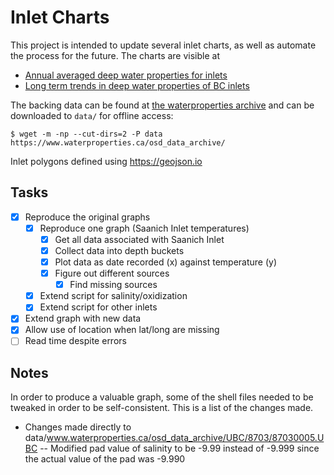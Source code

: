 # Inlet Charts

This project is intended to update several inlet charts, as well as automate the process for the future.
The charts are visible at

- [Annual averaged deep water properties for inlets](https://www.pac.dfo-mpo.gc.ca/science/oceans/bc-inlets-mer-de-bras-cb/water-prop-eau-eng.html)
- [Long term trends in deep water properties of BC inlets](https://www.pac.dfo-mpo.gc.ca/science/oceans/bc-inlets-mer-de-bras-cb/index-eng.html)

The backing data can be found at [the waterproperties archive](https://www.waterproperties.ca/osd_data_archive/netCDF_Data/) and can be downloaded to `data/` for offline access:

    $ wget -m -np --cut-dirs=2 -P data https://www.waterproperties.ca/osd_data_archive/

Inlet polygons defined using https://geojson.io

## Tasks

- [X] Reproduce the original graphs
  - [X] Reproduce one graph (Saanich Inlet temperatures)
    - [X] Get all data associated with Saanich Inlet
    - [X] Collect data into depth buckets
    - [X] Plot data as date recorded (x) against temperature (y)
    - [X] Figure out different sources
      - [X] Find missing sources
  - [X] Extend script for salinity/oxidization
  - [X] Extend script for other inlets
- [X] Extend graph with new data
- [X] Allow use of location when lat/long are missing
- [ ] Read time despite errors

## Notes

In order to produce a valuable graph, some of the shell files needed to be tweaked in order to be self-consistent.
This is a list of the changes made.

- Changes made directly to data/www.waterproperties.ca/osd_data_archive/UBC/8703/87030005.UBC
-- Modified pad value of salinity to be -9.99 instead of -9.999 since the actual value of the pad was -9.990
